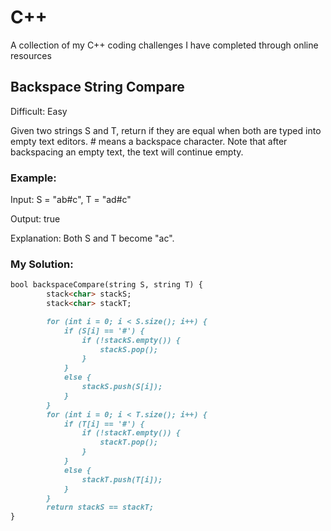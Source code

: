 # C++
A collection of my C++ coding challenges I have completed through online resources

## Backspace String Compare
Difficult: Easy

Given two strings S and T, return if they are equal when both are typed into empty text editors. # means a backspace character.
Note that after backspacing an empty text, the text will continue empty.
### Example:
Input: S = "ab#c", T = "ad#c"

Output: true

Explanation: Both S and T become "ac".
### My Solution:
```markdown
bool backspaceCompare(string S, string T) {
        stack<char> stackS;
        stack<char> stackT;

        for (int i = 0; i < S.size(); i++) {
            if (S[i] == '#') {
                if (!stackS.empty()) {
                    stackS.pop();
                }
            }
            else {
                stackS.push(S[i]);
            }
        }
        for (int i = 0; i < T.size(); i++) {
            if (T[i] == '#') {
                if (!stackT.empty()) {
                    stackT.pop();
                }
            }
            else {
                stackT.push(T[i]);
            }
        }
        return stackS == stackT;
}
```
